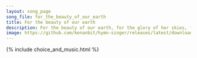 ```yaml
---
layout: song_page
song_file: for_the_beauty_of_our_earth
title: For the beauty of our earth
description: For the beauty of our earth, for the glory of her skies, for the love which from our birth over and around us lies:    Source of all, to thee we raise... secular 4part acapella 5verse musicbyother textadaptedbykenan 
image: https://github.com/kenanbit/hymn-singer/releases/latest/download/for_the_beauty_of_our_earth-trad.png
---
```


{% include choice_and_music.html %}